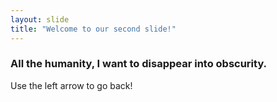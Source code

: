 ```yaml
---
layout: slide
title: "Welcome to our second slide!"
---
```

### All the humanity, I want to disappear into obscurity.
Use the left arrow to go back!
